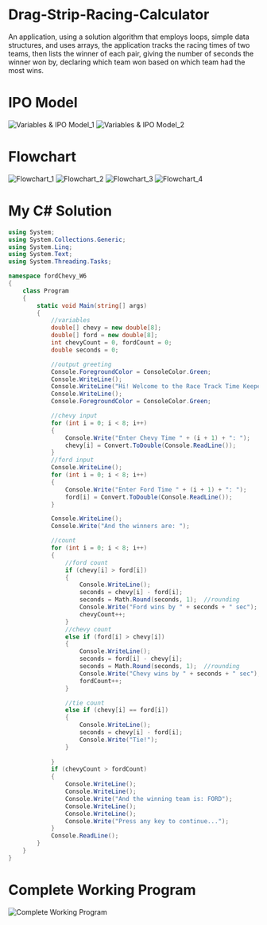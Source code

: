 # Drag-Strip-Racing-Calculator
An application, using a solution algorithm that employs loops, simple data structures, and uses arrays, the application tracks the racing times of two teams, then lists the winner of each pair, giving the number of seconds the winner won by, declaring which team won based on which team had the most wins. 

# IPO Model
![Variables & IPO Model_1](https://raw.githubusercontent.com/kiddjsh/Drag-Strip-Racing-Calculator/main/images/Variable%20%26%20IPO%20Model_1.PNG)
![Variables & IPO Model_2](https://raw.githubusercontent.com/kiddjsh/Drag-Strip-Racing-Calculator/main/images/Variable%20%26%20IPO%20Model_2.PNG)

# Flowchart
![Flowchart_1](https://raw.githubusercontent.com/kiddjsh/Drag-Strip-Racing-Calculator/main/images/Flowchart_1.PNG)
![Flowchart_2](https://raw.githubusercontent.com/kiddjsh/Drag-Strip-Racing-Calculator/main/images/Flowchart_2.PNG)
![Flowchart_3](https://raw.githubusercontent.com/kiddjsh/Drag-Strip-Racing-Calculator/main/images/Flowchart_3.PNG)
![Flowchart_4](https://raw.githubusercontent.com/kiddjsh/Drag-Strip-Racing-Calculator/main/images/Flowchart_4.PNG)

# My C# Solution
```C#
using System;
using System.Collections.Generic;
using System.Linq;
using System.Text;
using System.Threading.Tasks;

namespace fordChevy_W6
{
    class Program
    {
        static void Main(string[] args)
        {
            //variables
            double[] chevy = new double[8];
            double[] ford = new double[8];
            int chevyCount = 0, fordCount = 0; 
            double seconds = 0;

            //output greeting
            Console.ForegroundColor = ConsoleColor.Green;
            Console.WriteLine();
            Console.WriteLine("Hi! Welcome to the Race Track Time Keeper.");
            Console.WriteLine();
            Console.ForegroundColor = ConsoleColor.Green;

            //chevy input
            for (int i = 0; i < 8; i++)
            {
                Console.Write("Enter Chevy Time " + (i + 1) + ": ");
                chevy[i] = Convert.ToDouble(Console.ReadLine());
            }
            //ford input
            Console.WriteLine();
            for (int i = 0; i < 8; i++)
            {               
                Console.Write("Enter Ford Time " + (i + 1) + ": ");
                ford[i] = Convert.ToDouble(Console.ReadLine());
            }

            Console.WriteLine();
            Console.Write("And the winners are: ");

            //count
            for (int i = 0; i < 8; i++)            
            {   
                //ford count               
                if (chevy[i] > ford[i])
                {
                    Console.WriteLine();
                    seconds = chevy[i] - ford[i];
                    seconds = Math.Round(seconds, 1);  //rounding
                    Console.Write("Ford wins by " + seconds + " sec");
                    chevyCount++;
                }
                //chevy count
                else if (ford[i] > chevy[i])
                {
                    Console.WriteLine();
                    seconds = ford[i] - chevy[i];
                    seconds = Math.Round(seconds, 1);  //rounding
                    Console.Write("Chevy wins by " + seconds + " sec");
                    fordCount++;
                }

                //tie count
                else if (chevy[i] == ford[i]) 
                {
                    Console.WriteLine();
                    seconds = chevy[i] - ford[i];
                    Console.Write("Tie!");
                }
                     
            }
            if (chevyCount > fordCount)
            {
                Console.WriteLine();
                Console.WriteLine();
                Console.Write("And the winning team is: FORD");
                Console.WriteLine();
                Console.WriteLine();
                Console.Write("Press any key to continue...");
            }
            Console.ReadLine(); 
        }
    }
}
```

# Complete Working Program
![Complete Working Program](https://raw.githubusercontent.com/kiddjsh/Drag-Strip-Racing-Calculator/main/images/Complete%20Working%20Program.PNG)


